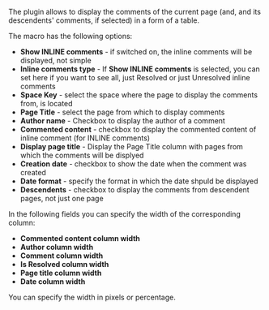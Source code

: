 The plugin allows to display the comments of the current page (and, and its descendents' comments, if selected) in a form of a table.

The macro has the following options:

* <b>Show INLINE comments</b> - if switched on, the inline comments will be displayed, not simple
* <b>Inline comments type</b> - If <b>Show INLINE comments</b> is selected, you can set here if you want to see all, just Resolved or just Unresolved inline comments
* <b>Space Key</b> - select the space where the page to display the comments from, is located
* <b>Page Title</b> - select the page from which to display comments
* <b>Author name</b> - Checkbox to display the author of a comment
* <b>Commented content</b> - checkbox to display the commented content of inline comment (for INLINE comments)
* <b>Display page title</b> - Display the Page Title column with pages from which the comments will be displyed
* <b>Creation date</b> - checkbox to show the date when the comment was created
* <b>Date format</b> - specify the format in which the date shpuld be displayed
* <b>Descendents</b> - checkbox to display the comments from descendent pages, not just one page

In the following fields you can specify the width of the corresponding column:

* <b>Commented content column width</b>
* <b>Author column width</b>
* <b>Comment column width</b>
* <b>Is Resolved column width</b>
* <b>Page title column width</b>
* <b>Date column width</b>

You can specify the width in pixels or percentage.
